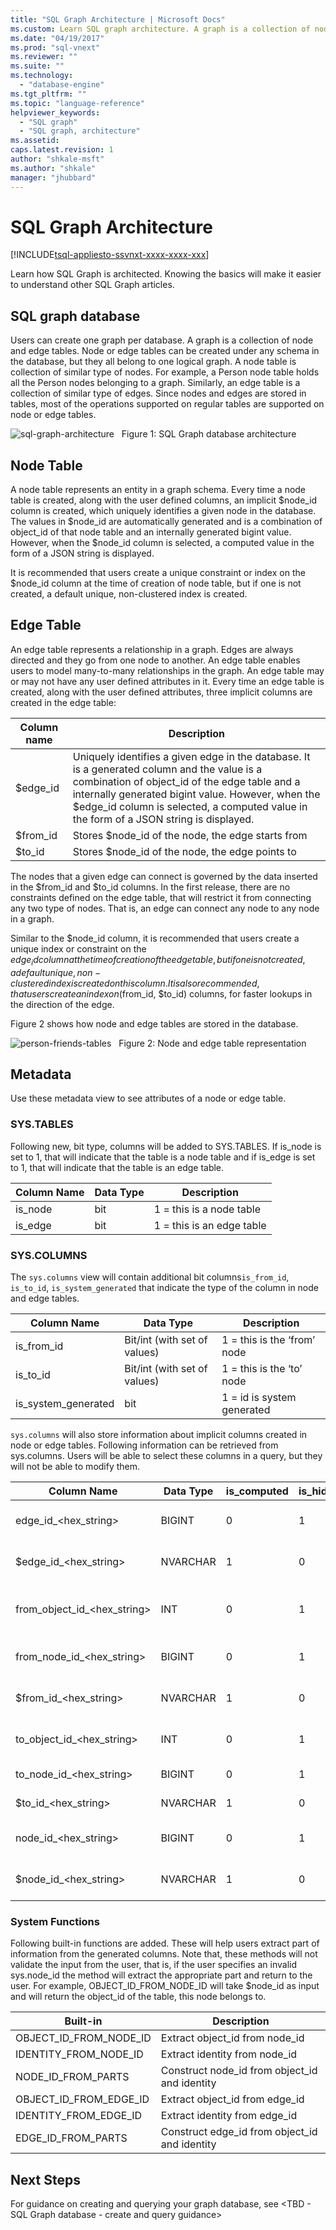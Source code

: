 ```yaml
---
title: "SQL Graph Architecture | Microsoft Docs"
ms.custom: Learn SQL graph architecture. A graph is a collection of node or edge tables. Node tables represent entities and edge tables represent relationships between nodes. 
ms.date: "04/19/2017"
ms.prod: "sql-vnext"
ms.reviewer: ""
ms.suite: ""
ms.technology: 
  - "database-engine"
ms.tgt_pltfrm: ""
ms.topic: "language-reference"
helpviewer_keywords: 
  - "SQL graph"
  - "SQL graph, architecture"
ms.assetid: 
caps.latest.revision: 1
author: "shkale-msft"
ms.author: "shkale"
manager: "jhubbard"
---
```

# SQL Graph Architecture  
[!INCLUDE[tsql-appliesto-ssvnxt-xxxx-xxxx-xxx](../../includes/tsql-appliesto-ssvnxt-xxxx-xxxx-xxx.md)]   


Learn how SQL Graph is architected. Knowing the basics will make it easier to understand other SQL Graph articles.
 
## SQL graph database
Users can create one graph per database. A graph is a collection of node and edge tables. Node or edge tables can be created under any schema in the database, but they all belong to one logical graph. A node table is collection of similar type of nodes. For example, a Person node table holds all the Person nodes belonging to a graph. Similarly, an edge table is a collection of similar type of edges. Since nodes and edges are stored in tables, most of the operations supported on regular tables are supported on node or edge tables. 
 
 
![sql-graph-architecture](../../relational-databases/graphs/media/sql-graph-architecture.png "Sql graph database architecture")   
Figure 1: SQL Graph database architecture
 
## Node Table
A node table represents an entity in a graph schema. Every time a node table is created, along with the user defined columns, an implicit $node_id column is created, which uniquely identifies a given node in the database. The values in $node_id are automatically generated and is a combination of object_id of that node table and an internally generated bigint value. However, when the $node_id column is selected, a computed value in the form of a JSON string is displayed. 

It is recommended that users create a unique constraint or index on the $node_id column at the time of creation of node table, but if one is not created, a default unique, non-clustered index is created. 
 

## Edge Table
An edge table represents a relationship in a graph. Edges are always directed and they go from one node to another. An edge table enables users to model many-to-many relationships in the graph. An edge table may or may not have any user defined attributes in it. Every time an edge table is created, along with the user defined attributes, three implicit columns are created in the edge table:

|Column name    |Description  |
|---   |---  |
|$edge_id   |Uniquely identifies a given edge in the database. It is a generated column and the value is a combination of object_id of the edge table and a internally generated bigint value. However, when the $edge_id column is selected, a computed value in the form of a JSON string is displayed. |
|$from_id   |Stores $node_id of the node, the edge starts from  |
|$to_id   |Stores $node_id of the node, the edge points to  |

The nodes that a given edge can connect is governed by the data inserted in the $from_id and $to_id columns. In the first release, there are no constraints defined on the edge table, that will restrict it from connecting any two type of nodes. That is, an edge can connect any node to any node in a graph.

Similar to the $node_id column, it is recommended that users create a unique index or constraint on the $edge_id column at the time of creation of the edge table, but if one is not created, a default unique, non-clustered index is created on this column. It is also recommended, that users create an index on ($from_id, $to_id) columns, for faster lookups in the direction of the edge. 

Figure 2 shows how node and edge tables are stored in the database. 

![person-friends-tables](../../relational-databases/graphs/media/person-friends-tables.png "Person node and friends edge tables")   
Figure 2: Node and edge table representation
 
## Metadata
Use these metadata view to see attributes of a node or edge table.
 
### SYS.TABLES
Following new, bit type, columns will be added to SYS.TABLES. If is_node is set to 1, that will indicate that the table is a node table and if is_edge is set to 1, that will indicate that the table is an edge table.
 
|Column Name |Data Type |Description |
|--- |---|--- |
|is_node |bit |1 = this is a node table |
|is_edge |bit |1 = this is an edge table |
 
### SYS.COLUMNS
The `sys.columns` view will contain additional bit columns`is_from_id`, `is_to_id`, `is_system_generated` that indicate the type of the column in node and edge tables.
 
|Column Name |Data Type |Description |
|--- |---|--- |
|is_from_id |Bit/int (with set of values) |1 = this is the ‘from’ node |
|is_to_id |Bit/int (with set of values) |1 = this is the ‘to’ node |
|is_system_generated |bit |1 = id is system generated |
 
`sys.columns` will also store information about implicit columns created in node or edge tables. Following information can be retrieved from sys.columns. Users will be able to select these columns in a query, but they will not be able to modify them.

|Column Name	|Data Type	|is_computed	|is_hidden	|Comment  |
|---  |---|---|---|---  |
|edge_id_<hex_string>	|BIGINT	|0	|1	|internal identity column  |
|$edge_id_<hex_string>	|NVARCHAR	|1	|0	|external edge id column  |
|from_object_id_<hex_string>	|INT	|0	|1	|internal from node object id  |
|from_node_id_<hex_string>	|BIGINT	|0	|1	|Internal from node id  |
|$from_id_<hex_string>	|NVARCHAR	|1	|0	|external from node id  |
|to_object_id_<hex_string>	|INT	|0	|1	|internal to node object id  |
|to_node_id_<hex_string>	|BIGINT	|0	|1	|Internal to node id  |
|$to_id_<hex_string>	|NVARCHAR	|1	|0	|external to node id  |
|node_id_<hex_string>	|BIGINT	|0	|1	|Internal identity column  |
|$node_id_<hex_string>	|NVARCHAR	|1	|0	|External node id column  |
 
### System Functions
Following built-in functions are added. These will help users extract part of information from the generated columns. Note that, these methods will not validate the input from the user, that is, if the user specifies an invalid sys.node_id the method will extract the appropriate part and return to the user. For example, OBJECT_ID_FROM_NODE_ID will take $node_id as input and will return the object_id of the table, this node belongs to. 
 
|Built-in	|Description  |
|---  |---  |
|OBJECT_ID_FROM_NODE_ID	|Extract object_id from node_id  |
|IDENTITY_FROM_NODE_ID	|Extract identity from node_id  |
|NODE_ID_FROM_PARTS	|Construct node_id from object_id and identity  |
|OBJECT_ID_FROM_EDGE_ID	|Extract object_id from edge_id  |
|IDENTITY_FROM_EDGE_ID	|Extract identity from edge_id  |
|EDGE_ID_FROM_PARTS	|Construct edge_id from object_id and identity  |
 
## Next Steps
For guidance on creating and querying your graph database, see <TBD - SQL Graph database - create and query guidance>
 

